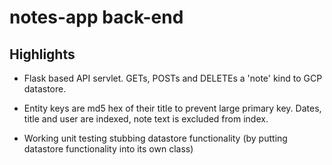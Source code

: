 # notes-app back-end

## Highlights
* Flask based API servlet. GETs, POSTs and DELETEs a 'note' kind to GCP datastore.

* Entity keys are md5 hex of their title to prevent large primary key. Dates, title and user are indexed, note text is excluded from index.

* Working unit testing stubbing datastore functionality (by putting datastore functionality into its own class)
